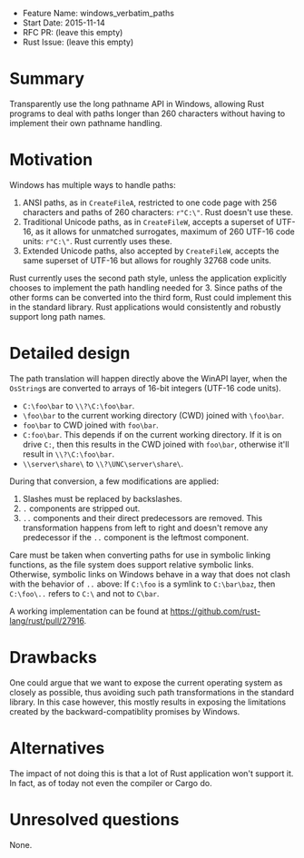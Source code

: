 - Feature Name: windows_verbatim_paths
- Start Date: 2015-11-14
- RFC PR: (leave this empty)
- Rust Issue: (leave this empty)

# Summary
[summary]: #summary

Transparently use the long pathname API in Windows, allowing Rust programs to
deal with paths longer than 260 characters without having to implement their
own pathname handling.

# Motivation
[motivation]: #motivation

Windows has multiple ways to handle paths:

1. ANSI paths, as in `CreateFileA`, restricted to one code page with 256
   characters and paths of 260 characters: `r"C:\"`. Rust doesn't use these.
2. Traditional Unicode paths, as in `CreateFileW`, accepts a superset of
   UTF-16, as it allows for unmatched surrogates, maximum of 260 UTF-16 code
   units: `r"C:\"`. Rust currently uses these.
3. Extended Unicode paths, also accepted by `CreateFileW`, accepts the same
   superset of UTF-16 but allows for roughly 32768 code units.

Rust currently uses the second path style, unless the application explicitly
chooses to implement the path handling needed for 3. Since paths of the other
forms can be converted into the third form, Rust could implement this in the
standard library. Rust applications would consistently and robustly support
long path names.

# Detailed design
[design]: #detailed-design

The path translation will happen directly above the WinAPI layer, when the
`OsString`s are converted to arrays of 16-bit integers (UTF-16 code units).

- `C:\foo\bar` to `\\?\C:\foo\bar`.
- `\foo\bar` to the current working directory (CWD) joined with `\foo\bar`.
- `foo\bar` to CWD joined with `foo\bar`.
- `C:foo\bar`. This depends if on the current working directory. If it is on
  drive `C:`, then this results in the CWD joined with `foo\bar`, otherwise
  it'll result in `\\?\C:\foo\bar`.
- `\\server\share\` to `\\?\UNC\server\share\`.

During that conversion, a few modifications are applied:
1. Slashes must be replaced by backslashes.
2. `.` components are stripped out.
3. `..` components and their direct predecessors are removed. This
   transformation happens from left to right and doesn't remove any predecessor
   if the `..` component is the leftmost component.

Care must be taken when converting paths for use in symbolic linking functions,
as the file system does support relative symbolic links. Otherwise, symbolic
links on Windows behave in a way that does not clash with the behavior of `..`
above: If `C:\foo` is a symlink to `C:\bar\baz`, then `C:\foo\..` refers to
`C:\` and not to `C\bar`.

A working implementation can be found at
https://github.com/rust-lang/rust/pull/27916.

# Drawbacks
[drawbacks]: #drawbacks

One could argue that we want to expose the current operating system as closely
as possible, thus avoiding such path transformations in the standard library.
In this case however, this mostly results in exposing the limitations created
by the backward-compatiblity promises by Windows.

# Alternatives
[alternatives]: #alternatives

The impact of not doing this is that a lot of Rust application won't support
it. In fact, as of today not even the compiler or Cargo do.

# Unresolved questions
[unresolved]: #unresolved-questions

None.
